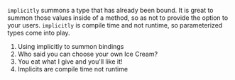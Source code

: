 `implicitly` summons a type that has already been bound. It is great to summon those values inside of a method, so as not to provide the option to your users.  `implicitly` is compile time and not runtime, so parameterized types come into play.

1. Using implicitly to summon bindings
2. Who said you can choose your own Ice Cream?
3. You eat what I give and you'll like it!
4. Implicits are compile time not runtime